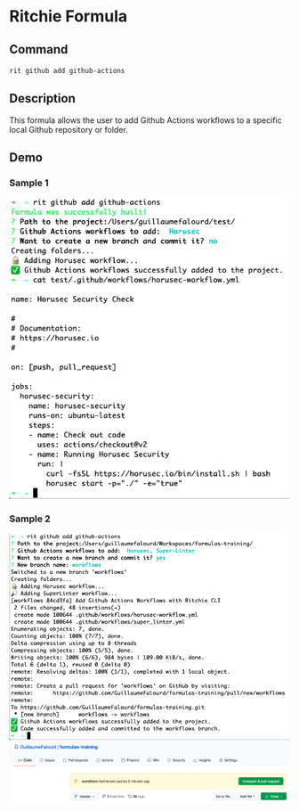 # Ritchie Formula

## Command

```bash
rit github add github-actions
```

## Description

This formula allows the user to add Github Actions workflows to a specific local Github repository or folder.

## Demo

### Sample 1

<img class="special-img-class" src="/docs/img/rit-github-add-github-actions-formula-sample-1.png"/>

### Sample 2

<img class="special-img-class" src="/docs/img/rit-github-add-github-actions-formula-sample-2.png"/>

<img class="special-img-class" src="/docs/img/rit-github-add-github-actions-formula-sample-2-result.png"/>
